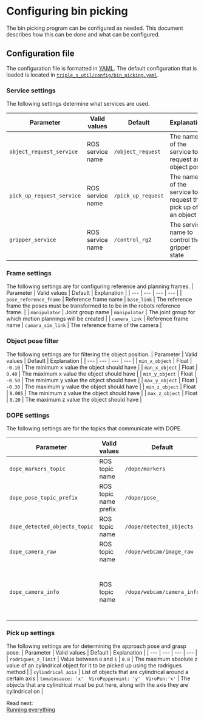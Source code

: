 # Configuring bin picking
The bin picking program can be configured as needed. This document describes how this can be done and what can be configured.

## Configuration file
The configuration file is formatted in [YAML](https://en.wikipedia.org/wiki/YAML). The default configuration that is loaded is located in [`triple_s_util/config/bin_picking.yaml`](../triple_s_util/config/bin_picking.yaml).

### Service settings
The following settings determine what services are used.

| Parameter | Valid values | Default | Explanation |
| --- | --- | --- | --- |
| `object_request_service` | ROS service name | `/object_request` | The name of the service to request an object pose |
| `pick_up_request_service` | ROS service name | `/pick_up_request` | The name of the service to request the pick up of an object | 
| `gripper_service` | ROS service name | `/control_rg2` | The service name to control the gripper state |

### Frame settings
The following settings are for configuring reference and planning frames.
| Parameter | Valid values | Default | Explanation |
| --- | --- | --- | --- |
| `pose_reference_frame` | Reference frame name | `base_link` | The reference frame the poses must be transformed to to be in the robots reference frame. |
| `manipulator` | Joint group name | `manipulator` | The joint group for which motion plannings will be created |
| `camera_link` | Reference frame name | `camara_sim_link` | The reference frame of the camera |

### Object pose filter
The following settings are for filtering the object position.
| Parameter | Valid values | Default | Explanation |
| --- | --- | --- | --- |
| `min_x_object` | Float | `-0.10` | The minimum x value the object should have |
| `man_x_object` | Float | `0.40` | The maximum x value the object should have |
| `min_y_object` | Float | `-0.50` | The minimum y value the object should have |
| `max_y_object` | Float | `-0.30` | The maximum y value the object should have |
| `min_z_object` | Float | `0.005` | The minimum z value the object should have |
| `max_z_object` | Float | `0.20` | The maximum z value the object should have |

### DOPE settings
The following settings are for the topics that communicate with DOPE.

| Parameter | Valid values | Default | Explanation |
| --- | --- | --- | --- |
| `dope_markers_topic` | ROS topic name | `/dope/markers` | The topic DOPE publishes markers on |
| `dope_pose_topic_prefix` | ROS topic name prefix | `/dope/pose_` | The topic prefix that DOPE uses for the POSE publishing |
| `dope_detected_objects_topic` | ROS topic name | `/dope/detected_objects` | The topic DOPE publishes all the results on |
| `dope_camera_raw` | ROS topic name | `/dope/webcam/image_raw` | The topic DOPE listens to for camera images |
| `dope_camera_info` | ROS topic name | `/dope/webcam/camera_info` | The topic DOPE listens to for camera info (should be synchronized with `dope_camera_raw`) |

### Pick up settings
The following settings are for determining the approach pose and grasp pose.
| Parameter | Valid values | Default | Explanation |
| --- | --- | --- | --- |
| `rodrigues_z_limit` | Value between `0` and `1` | `0.8` | The maximum absolute z value of an cylindrical object for it to be picked up using the rodrigues method |
| `cylindrical_axis` | List of objects that are cylindrical around a certain axis | ```tomatosauce: 'x'  ViroPeppermint: 'y'  ViroPen:'x'``` | The objects that are cylindrical must be put here, along with the axis they are cylindrical on |

Read next:  
[Running everything](Running%20everything.md)